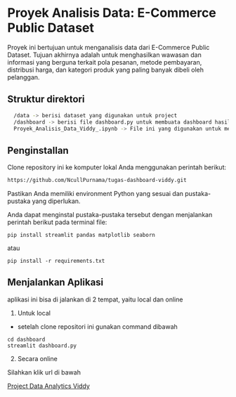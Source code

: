 
# Proyek Analisis Data: E-Commerce Public Dataset

Proyek ini bertujuan untuk menganalisis data dari E-Commerce Public Dataset. Tujuan akhirnya adalah untuk menghasilkan wawasan dan informasi yang berguna terkait pola pesanan, metode pembayaran, distribusi harga, dan kategori produk yang paling banyak dibeli oleh pelanggan.
## Struktur direktori

```bash
  /data -> berisi dataset yang digunakan untuk project
  /dashboard -> berisi file dashboard.py untuk membuata dashboard hasil analisis data
  Proyek_Analisis_Data_Viddy_.ipynb -> File ini yang digunakan untuk melakukan analisis data.
```
## Penginstallan

Clone repository ini ke komputer lokal Anda menggunakan perintah berikut:

```bash
https://github.com/NcullPurnama/tugas-dashboard-viddy.git
```

Pastikan Anda memiliki environment Python yang sesuai dan pustaka-pustaka yang diperlukan.

Anda dapat menginstal pustaka-pustaka tersebut dengan menjalankan perintah berikut pada terminal file:

```
pip install streamlit pandas matplotlib seaborn
```

atau

```
pip install -r requirements.txt
```


## Menjalankan Aplikasi

aplikasi ini bisa di jalankan di 2 tempat, yaitu local dan online

1. Untuk local
- setelah clone repositori ini gunakan command dibawah

```
cd dashboard
streamlit dashboard.py
```

2. Secara online

Silahkan klik url di bawah

[Project Data Analytics Viddy](x)
